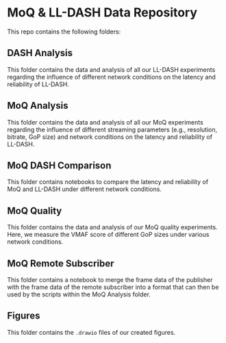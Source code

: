 # MoQ & LL-DASH Data Repository

This repo contains the following folders:

## DASH Analysis

This folder contains the data and analysis of all our LL-DASH experiments regarding the influence of different network conditions on the latency and reliability of LL-DASH.

## MoQ Analysis

This folder contains the data and analysis of all our MoQ experiments regarding the influence of different streaming parameters (e.g., resolution, bitrate, GoP size) and network conditions on the latency and reliability of LL-DASH.

## MoQ DASH Comparison

This folder contains notebooks to compare the latency and reliability of MoQ and LL-DASH under different network conditions.

## MoQ Quality

This folder contains the data and analysis of our MoQ quality experiments. Here, we measure the VMAF score of different GoP sizes under various network conditions.

## MoQ Remote Subscriber

This folder contains a notebook to merge the frame data of the publisher with the frame data of the remote subscriber into a format that can then be used by the scripts within the MoQ Analysis folder.

## Figures

This folder contains the `.drawio` files of our created figures.
